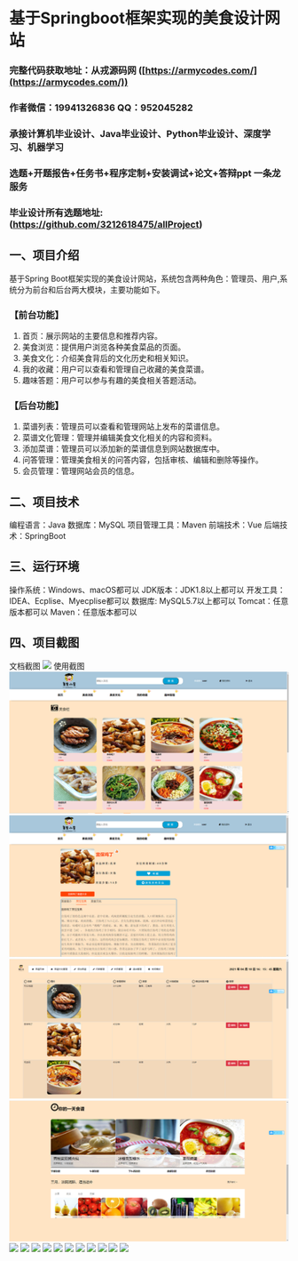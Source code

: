 基于Springboot框架实现的美食设计网站
=
###  完整代码获取地址：从戎源码网 ([https://armycodes.com/](https://armycodes.com/))
###  作者微信：19941326836  QQ：952045282 
###  承接计算机毕业设计、Java毕业设计、Python毕业设计、深度学习、机器学习
###  选题+开题报告+任务书+程序定制+安装调试+论文+答辩ppt 一条龙服务
###  毕业设计所有选题地址:(https://github.com/3212618475/allProject)


一、项目介绍
---
基于Spring Boot框架实现的美食设计网站，系统包含两种角色：管理员、用户,系统分为前台和后台两大模块，主要功能如下。
### 【前台功能】
1. 首页：展示网站的主要信息和推荐内容。
2. 美食浏览：提供用户浏览各种美食菜品的页面。
3. 美食文化：介绍美食背后的文化历史和相关知识。
4. 我的收藏：用户可以查看和管理自己收藏的美食菜谱。
5. 趣味答题：用户可以参与有趣的美食相关答题活动。

### 【后台功能】
1. 菜谱列表：管理员可以查看和管理网站上发布的菜谱信息。
2. 菜谱文化管理：管理并编辑美食文化相关的内容和资料。
3. 添加菜谱：管理员可以添加新的菜谱信息到网站数据库中。
4. 问答管理：管理美食相关的问答内容，包括审核、编辑和删除等操作。
5. 会员管理：管理网站会员的信息。




二、项目技术
---
编程语言：Java
数据库：MySQL
项目管理工具：Maven
前端技术：Vue
后端技术：SpringBoot

三、运行环境
---
操作系统：Windows、macOS都可以
JDK版本：JDK1.8以上都可以
开发工具：IDEA、Ecplise、Myecplise都可以
数据库: MySQL5.7以上都可以
Tomcat：任意版本都可以
Maven：任意版本都可以

四、项目截图
---
文档截图
![](limage/1.png)
使用截图
![](image/1.png)
![](image/2.png)
![](image/3.png)
![](image/4.png)
![](image/5.png)
![](image/6.png)
![](image/7.png)
![](image/8.png)
![](image/9.png)
![](image/10.png)
![](image/11.png)
![](image/12.png)
![](image/13.png)
![](image/14.png)
![](image/15.png)

